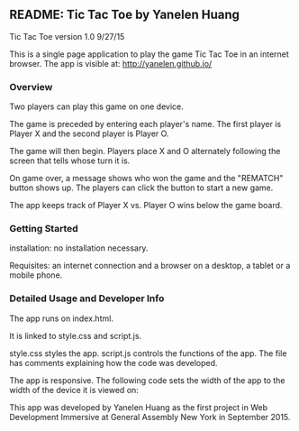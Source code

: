 ## README: Tic Tac Toe by Yanelen Huang

Tic Tac Toe version 1.0 9/27/15

This is a single page application to play the game Tic Tac Toe in an internet browser.
The app is visible at: http://yanelen.github.io/


### Overview

Two players can play this game on one device.

The game is preceded by entering each player's name. The first player is Player X and the second player is Player O.

The game will then begin. Players place X and O alternately following the screen that tells whose turn it is.

On game over, a message shows who won the game and the "REMATCH" button shows up. The players can click the button to start a new game.

The app keeps track of Player X vs. Player O wins below the game board.


### Getting Started

installation: no installation necessary.

Requisites: an internet connection and a browser on a desktop, a tablet or a mobile phone.


### Detailed Usage and Developer Info

The app runs on index.html.

It is linked to style.css and script.js.

style.css styles the app. script.js controls the functions of the app. The file has comments explaining how the code was developed.

The app is responsive. The following code sets the width of the app to the width of the device it is viewed on: <meta name="viewport" content="width=device-width" />

This app was developed by Yanelen Huang as the first project in Web Development Immersive at General Assembly New York in September 2015.
